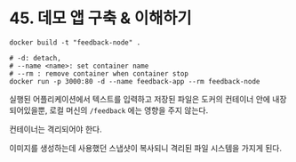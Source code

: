 # 45. 데모 앱 구축 & 이해하기

```
docker build -t "feedback-node" .

# -d: detach,
# --name <name>: set container name
# --rm : remove container when container stop
docker run -p 3000:80 -d --name feedback-app --rm feedback-node
```
실행된 어플리케이션에서 텍스트를 입력하고 저장된 파일은 도커의 컨테이너 안에 내장되어있을뿐, 로컬 머신의 `/feedback` 에는 영향을 주지 않는다.

컨테이너는 격리되어야 한다. 

이미지를 생성하는데 사용했던 스냅샷이 복사되니 격리된 파일 시스템을 가지게 된다.

